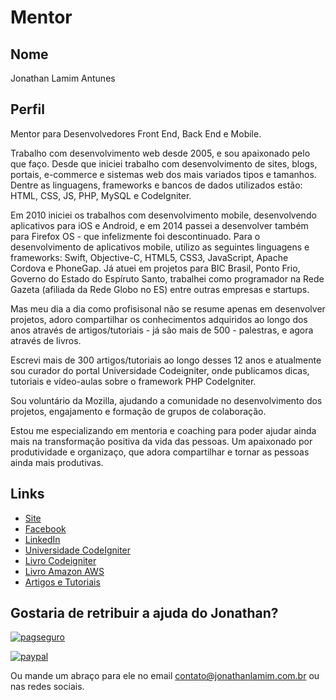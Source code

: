 # Mentor

## Nome

Jonathan Lamim Antunes

## Perfil

Mentor para Desenvolvedores Front End, Back End e Mobile.

Trabalho com desenvolvimento web desde 2005, e sou apaixonado pelo que faço. Desde que iniciei trabalho com desenvolvimento de sites, blogs, portais, e-commerce e sistemas web dos mais variados tipos e tamanhos. Dentre as linguagens, frameworks e bancos de dados utilizados estão: HTML, CSS, JS, PHP, MySQL e CodeIgniter.

Em 2010 iniciei os trabalhos com desenvolvimento mobile, desenvolvendo aplicativos para iOS e Android, e em 2014 passei a desenvolver também para Firefox OS - que infelizmente foi descontinuado. Para o desenvolvimento de aplicativos mobile, utilizo as seguintes linguagens e frameworks: Swift, Objective-C, HTML5, CSS3, JavaScript, Apache Cordova e PhoneGap. Já atuei em projetos para BIC Brasil, Ponto Frio, Governo do Estado do Espíruto Santo, trabalhei como programador na Rede Gazeta (afiliada da Rede Globo no ES) entre outras empresas e startups.

Mas meu dia a dia como profisisonal não se resume apenas em desenvolver projetos, adoro compartilhar os conhecimentos adquiridos ao longo dos anos através de artigos/tutoriais - já são mais de 500 - palestras, e agora através de livros.

Escrevi mais de 300 artigos/tutoriais ao longo desses 12 anos e atualmente sou curador do portal Universidade Codeigniter, onde publicamos dicas, tutoriais e vídeo-aulas sobre o framework PHP CodeIgniter.

Sou voluntário da Mozilla, ajudando a comunidade no desenvolvimento dos projetos, engajamento e formação de grupos de colaboração.

Estou me especializando em mentoria e coaching para poder ajudar ainda mais na transformação positiva da vida das pessoas. Um apaixonado por produtividade e organizaço, que adora compartilhar e tornar as pessoas ainda mais produtivas.

## Links

* [Site](http://www.jonathanlamim.com.br)
* [Facebook](http://www.facebook.com/JonathanLamimAntunes)
* [LinkedIn](https://br.linkedin.com/in/jlamim)
* [Universidade CodeIgniter](http://www.universidadecodeigniter.com.br)
* [Livro Codeigniter](http://www.livrocodeigniter.com.br)
* [Livro Amazon AWS](https://www.casadocodigo.com.br/products/livro-amazon-aws)
* [Artigos e Tutoriais](https://www.oficinadanet.com.br/autor/172-jonathan-lamim)

## Gostaria de retribuir a ajuda do Jonathan?

[![pagseguro](https://stc.pagseguro.uol.com.br/public/img/botoes/doacoes/205x30-doar-preto.gif)](https://pagseguro.uol.com.br/checkout/doacao.jhtml?email_cobranca=contato.jlamim@gmail.com&moeda=BRL)

[![paypal](https://www.paypalobjects.com/pt_BR/i/btn/btn_donate_SM.gif)](https://www.paypal.com/cgi-bin/webscr?cmd=_donations&business=7LMY7F6YL4VXQ&lc=BR&item_name=Jonathan%20Lamim&item_number=CT%2ddoacao&currency_code=BRL&bn=PP%2dDonationsBF%3abtn_donate_SM%2egif%3aNonHosted)

Ou mande um abraço para ele no email contato@jonathanlamim.com.br ou nas redes sociais.
